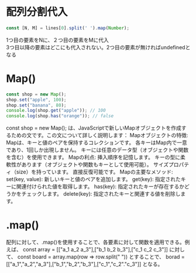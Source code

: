 # 配列分割代入
```js
const [N, M] = lines[0].split(' ').map(Number);
```
1つ目の要素をNに、２つ目の要素をMに代入  
3つ目以降の要素はどこにも代入されない。2つ目の要素が無ければundefinedとなる  

# Map()
```js
const shop = new Map();
shop.set("apple", 100);
shop.set("banana", 80);
console.log(shop.get("apple")); // 100
console.log(shop.has("orange")); // false
```
const shop = new Map(); は、JavaScriptで新しいMapオブジェクトを作成するための文です。この文について詳しく説明します：
Mapオブジェクトの特徴:
Mapは、キーと値のペアを保持するコレクションです。
各キーはMap内で一意であり、1回しか出現しません。
キーには任意のデータ型（オブジェクトや関数を含む）を使用できます。
Mapの利点:
挿入順序を記憶します。
キーの型に柔軟性があります（オブジェクトや関数もキーとして使用可能）。
サイズプロパティ（size）を持っています。
直接反復可能です。
Mapの主要なメソッド:
set(key, value): 新しいキーと値のペアを追加します。
get(key): 指定されたキーに関連付けられた値を取得します。
has(key): 指定されたキーが存在するかどうかをチェックします。
delete(key): 指定されたキーと関連する値を削除します。

# .map()
配列に対して、.map()を使用することで、各要素に対して関数を適用できる。例えば、
const array = [["a_1 a_2 a_3"],["b_1 b_2 b_3"],["c_1 c_2 c_3"]]
に対して、
const board = array.map(row => row.split(" "))
とすることで、
borad =  [["a_1","a_2","a_3"],["b_1","b_2","b_3"],["c_1","c_2"."c_3"]]
となる。
